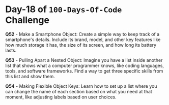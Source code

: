 # Day-18 of `100-Days-Of-Code` Challenge

**Q52** - Make a Smartphone Object: Create a simple way to keep track of a smartphone's details. Include its brand, model, and other key features like how much storage it has, the size of its screen, and how long its battery lasts.

**Q53** - Pulling Apart a Nested Object: Imagine you have a list inside another list that shows what a computer programmer knows, like coding languages, tools, and software frameworks. Find a way to get three specific skills from this list and show them.

**Q54** - Making Flexible Object Keys: Learn how to set up a list where you can change the name of each section based on what you need at that moment, like adjusting labels based on user choices.